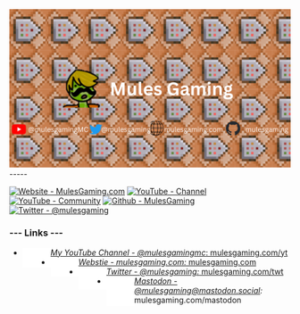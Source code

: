<img src="/My Youtube Banner.png">
-----

[![Website - MulesGaming.com](https://img.shields.io/badge/Website-MulesGaming.com-2ea44f)](https://www.mulesgaming.com)
[![YouTube - Channel](https://img.shields.io/badge/YouTube-Channel-CC0000?logo=youtube)](https://www.mulesgaming.com/yt)
[![YouTube - Community](https://img.shields.io/badge/YouTube-Community-CC0000?logo=youtube)](https://www.mulesgaming.com/community)
[![Github - MulesGaming](https://img.shields.io/badge/Github-MulesGaming-383734?logo=github)](https://github.com/MulesGaming)
[![Twitter - @mulesgaming](https://img.shields.io/badge/Twitter-%40mulesgaming-yellow?logo=twitter)](https://twitter.com/mulesgaming)

### --- Links ---  
* <a href="https://www.mulesgaming.com/yt"><img align="left" src="/img/yt_icon_mono_dark.png" width=50>*My YouTube Channel - @mulesgamingmc*: mulesgaming.com/yt</a>  
* <a href="https://www.mulesgaming.com/"><img align="left" src="/img/yt_icon_mono_dark.png" width=50>*Webstie - mulesgaming.com:* mulesgaming.com</a>  
* <a href="https://www.mulesgaming.com/twt"><img align="left" src="/img/twitter_logo.png" width=50>*Twitter - @mulesgaming:* mulesgaming.com/twt</a>   
* <a href="https://www.mulesgaming.com/mastodon"><img align="left" src="/img/mastodon_logo.svg" width=50>*Mastodon - @mulesgaming@mastodon.social:* mulesgaming.com/mastodon</a>

<!---
MulesGaming/MulesGaming is a unique repository because its `README.md` (this file) appears on your GitHub profile.
--->
